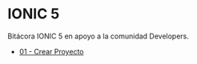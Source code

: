 # IONIC 5

Bitácora IONIC 5 en apoyo a la comunidad Developers.


- [01 - Crear Proyecto](https://github.com/fabianmelomaciel/IONIC-5)
